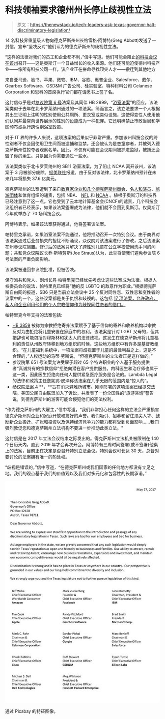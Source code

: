 # 科技领袖要求德州州长停止歧视性立法

> 原文：<https://thenewstack.io/tech-leaders-ask-texas-governor-halt-discriminatory-legislation/>

14 名科技界重量级人物向德克萨斯州州长格雷格·阿博特(Greg Abbott)发送了一封信，宣布“坚决反对”他们认为的德克萨斯州的歧视性立法。

“这样的法律对我们的员工和企业都不利，”信中写道。他们可能会阻止[的科技会议在该州](https://thenewstack.io/cncf-keep-texas-open-business/)召开——这是奥斯汀一个日益增长的收入来源。他们还可能迫使德州科技产业——像所有科技公司一样，该产业正在拼命寻找顶尖人才——搬迁到其他地方

来自亚马逊、脸书、苹果、微软、IBM、谷歌、惠普企业、Salesforce、戴尔、Gearbox Software、GSD&M 广告公司、硅实验室、特种材料公司 Celanese Corporation 和思科的首席执行官们都在请愿书上签了名。

这封信似乎是对[参议院第 6 号](http://www.legis.state.tx.us/tlodocs/85R/billtext/html/HB00006I.htm)法案及其同伴 HB 2899，“[浴室法案](https://thenewstack.io/new-texas-bathroom-bill-tech-promising-exit/)”的回应，该法案类似于去年在北卡罗莱纳州通过的一项法案。简而言之，该立法要求一个人根据其出生证明上注明的性别使用公共厕所、更衣室或类似设施，这使得变性人使用他们认同并最常向世界展示的性别的设施成为一种犯罪。它还明确禁止市政当局和学区颁布或执行跨性别浴室政策。

对于 IT 界的许多人来说，这项法案的后果似乎非常严重。参加该州科技会议的跨性别者不仅会因使用卫生间而被逮捕和监禁，还会被认为是恋童癖者，并被列入德克萨斯州性掠夺者观察名单。因此，不仅有可能在会议期间被抓进监狱，被捕还会毁了你的余生。只是因为你需要通过一些水。

该法案类似于北卡罗莱纳州的 SB11 浴室法案，为了阻止 NCAA 离开该州，该法案于 3 月被部分废除。[据美联社](https://apnews.com/fa4528580f3e4a01bb68bcb272f1f0f8/ap-exclusive-bathroom-bill-cost-north-carolina-376b)报道，由于反对该法律，北卡罗莱纳州预计在未来几年将损失 37.6 亿美元。

德克萨斯州的法案遭到了来自[数百家企业和几个德克萨斯州商会](http://www.keeptxopen.org/)、[名人和演员](https://www.txtogether.org/)、[旅游团体](http://www.texaswelcomesall.com/)和体育组织的谴责，包括 NBA、 [NFL](http://www.espn.com/nfl/story/_/id/18660658/nfl-more-forceful-state-texas-proposed-bathroom-bill-super-bowl-li) 和 [NCAA](http://assets.hrc.org//files/documents/HRC-AthleteAlly-Emmert.pdf?_ga=1.33709601.188520738.1468888894) 。植根于奥斯汀的科技界已经注意到了这一点。它也受到了云本地计算基金会(CNCF)的谴责，几个科技会议组织者已经表示，如果该法案签署成为法律，他们就不会回到奥斯汀。仅奥斯汀今年就举办了 70 场科技会议。

阿博特表示，如果该法案获得通过，他将签署该法案。

帕特里克承诺，如果浴室法案不能通过，他将推动召开一次特别会议。由于商界对该法案通过后业务损失的担忧不断涌现，众议院对该法案进行了修改，之后该法案在州参议院搁置。修订后的法案只解决了跨性别儿童在公立学校使用洗手间的问题；共和党众议院议长乔·斯特劳斯(Joe Straus)认为，此举将使我们避免参议院 6 号法案的严重负面影响。

该法案被送回参议院批准，但被否决。

保守派共和党人、副州长丹·帕特里克已经优先考虑让这些法案成为法律。根据人权委员会的说法，帕特里克已经将“他的反 LGBTQ 的敌意作为职业。”根据德克萨斯自由网的报道，SB6 只是当前立法会议中 25 个反对同性恋、双性恋和变性者的议案中的一个，这些议案都是关于仇恨和歧视的。这包括 [17 项法案，允许政府、私人和企业利用他们的个人宗教信仰作为歧视同性恋者的借口。](http://tfn.org/avalanche-proposed-bills-allow-use-religion-discriminate-texas/)

帕特里克今年支持的法案包括:

*   [HB 3859](http://www.legis.state.tx.us/tlodocs/85R/billtext/pdf/HB03859I.pdf) 被称为宗教拒绝寄养法案赋予了基于信仰的寄养和收养机构以宗教反对为由拒绝将儿童安置在家庭中的权利。该法案是针对 LGBT 父母的，但其措辞也可能包括对穆斯林和犹太人的法律歧视。这发生在德克萨斯州将儿童福利的责任从州政府转移到地方组织的时候，这些地方组织中有许多是基督教组织。“在儿童福利系统中，一项法案将歧视置于儿童的最佳利益之上，这是不合理的，”人权运动的马蒂·劳斯说，“但德克萨斯州的立法者正是这样做的。”
*   参议院第 651 号法案允许受雇于超过 65 个特许职业的个人基于服务提供者“真诚持有的宗教信仰”拒绝向潜在客户提供服务。内科医生和治疗师也属于这一类，因此医生拒绝向任何人提供紧急医疗服务是合法的。Lambda Legal 的法律和政策主任詹妮弗·皮泽称该法案在几乎无限的范围内是“惊人的”。
*   [参议院法案 4](http://www.legis.state.tx.us/BillLookup/Text.aspx?LegSess=85R&Bill=SB4) **，**旨在消灭避难所城市。刚刚签署的这项法案已经提交法院。美国公民自由联盟加入了诉讼，并发表了一份全国性的“旅游咨询”警告说，到德克萨斯州的游客可能会侵犯他们的宪法权利。

“作为德克萨斯州的大雇主，”信中写道，“我们非常担心任何这样的立法会严重损害德克萨斯州对企业和家庭开放和友好的声誉。我们吸引、招募和留住顶尖人才、鼓励新企业搬迁、扩张和投资以及保持经济竞争力的能力都将受到负面影响……我们强烈敦促您和德克萨斯州立法机构不要进一步推动此类立法。"

这封信是在 2017 年立法会议结束之际发出的。得克萨斯州立法机关被限制在 140 个日历天内，直到 2019 年才会再次开会。阿博特有三周时间签署(或不签署)他桌上的法案，目前正在决定是否召开特别立法会议。特别会议可长达 30 天，总督对要讨论的法案拥有唯一的酌处权。

“歧视是错误的，”信中写道，“在德克萨斯州或我们国家的任何地方都没有立足之地。我们的观点基于我们的价值观以及我们对多元化和包容性的长期承诺。”

![](img/b881aeddae16b1c14f89881057b410d3.png)

通过 Pixabay 的特征图像。

<svg xmlns:xlink="http://www.w3.org/1999/xlink" viewBox="0 0 68 31" version="1.1"><title>Group</title> <desc>Created with Sketch.</desc></svg>